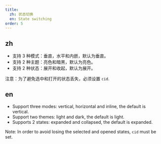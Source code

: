 ```yaml
---
title:
  zh: 状态切换
  en: State switching
order: 5
---
```


## zh

- 支持 3 种模式：垂直，水平和内嵌，默认为垂直。
- 支持 2 种主题：亮色和暗黑，默认为亮色。
- 支持 2 种状态：展开和收起，默认为展开。

注意：为了避免选中和打开的状态丢失，必须设置 `cid`.

## en

- Support three modes: vertical, horizontal and inline, the default is vertical.
- Support two themes: light and dark, the default is light.
- Supports 2 states: expanded and collapsed, the default is expanded.

Note: In order to avoid losing the selected and opened states, `cid` must be set.
